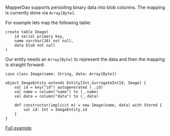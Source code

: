 MapperDao supports persisting binary data into blob columns. The mapping is currently done via `Array[Byte]`.

For example lets map the following table:
```
create table Image(
	id serial primary key,
	name varchar(20) not null,
	data blob not null
)
```

Our entity needs an `Array[Byte]` to represent the data and then the mapping is straight forward:

```
case class Image(name: String, data: Array[Byte])

object ImageEntity extends Entity[Int,SurrogateIntId, Image] {
	val id = key("id") autogenerated (_.id)
	val name = column("name") to (_.name)
	val data = column("data") to (_.data)

	def constructor(implicit m) = new Image(name, data) with Stored {
		val id: Int = ImageEntity.id
	}
}
```


[Full example](https://code.google.com/p/mapperdao/source/browse/src/test/scala/com/googlecode/mapperdao/BlobSuite.scala)